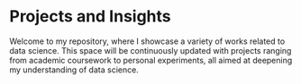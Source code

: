 # Projects and Insights

Welcome to my repository, where I showcase a variety of works related to data science. This space will be continuously updated with projects ranging from academic coursework to personal experiments, all aimed at deepening my understanding of data science.
